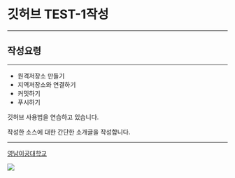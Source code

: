 # 깃허브 TEST-1작성

---

## 작성요령

---

- 원격저장소 만들기
- 지역저장소와 연결하기
- 커밋하기
- 푸시하기

깃허브 사용법을 연습하고 있습니다. 


작성한 소스에 대한 간단한 소개글을 작성합니다.


---

[영남이공대학교](http://www.ync.ac.kr)



![](https://www.google.com/images/branding/googlelogo/2x/googlelogo_light_color_92x30dp.png)

